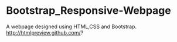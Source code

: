 # Bootstrap_Responsive-Webpage
A webpage designed using HTML,CSS and Bootstrap.
http://htmlpreview.github.com/?
